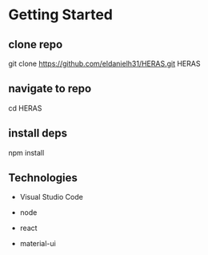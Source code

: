 # Getting Started

## clone repo
git clone https://github.com/eldanielh31/HERAS.git HERAS

## navigate to repo
cd HERAS

## install deps
npm install

## Technologies
- Visual Studio Code

- node

- react

- material-ui
